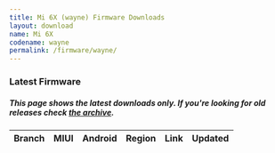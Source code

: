 ```yaml
---
title: Mi 6X (wayne) Firmware Downloads
layout: download
name: Mi 6X
codename: wayne
permalink: /firmware/wayne/
---
```


### Latest Firmware
##### This page shows the latest downloads only. If you're looking for old releases check [the archive](/archive/firmware/wayne/).

<div class="table-responsive-md" id="table-wrapper">
<table id="firmware" class="display dt-responsive nowrap compact table table-striped table-hover table-sm">
    <thead class="thead-dark">
        <tr>
            <th>Branch</th>
            <th>MIUI</th>
            <th>Android</th>
            <th>Region</th>
            <th>Link</th>
            <th>Updated</th>
        </tr>
    </thead>
    <script>loadFirmwareDownloads('wayne', 'latest')</script>
</table>
</div>
